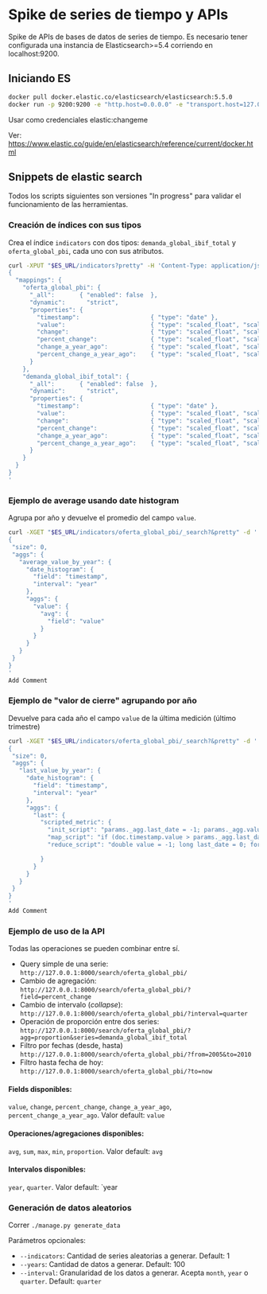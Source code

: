 # Spike de series de tiempo y APIs

Spike de APIs de bases de datos de series de tiempo.
Es necesario tener configurada una instancia de Elasticsearch>=5.4 corriendo en localhost:9200.

## Iniciando ES

```bash
docker pull docker.elastic.co/elasticsearch/elasticsearch:5.5.0
docker run -p 9200:9200 -e "http.host=0.0.0.0" -e "transport.host=127.0.0.1" docker.elastic.co/elasticsearch/elasticsearch:5.5.0
```

Usar como credenciales elastic:changeme

Ver: https://www.elastic.co/guide/en/elasticsearch/reference/current/docker.html

## Snippets de elastic search

Todos los scripts siguientes son versiones "In progress" para validar el funcionamiento de las herramientas.

### Creación de índices con sus tipos

Crea el índice `indicators` con dos tipos: `demanda_global_ibif_total` y `oferta_global_pbi`, cada uno con sus atributos.

```bash
curl -XPUT "$ES_URL/indicators?pretty" -H 'Content-Type: application/json' -d'
{
  "mappings": {
    "oferta_global_pbi": {
      "_all":       { "enabled": false  },
      "dynamic":      "strict",
      "properties": {
        "timestamp":                    { "type": "date" },
        "value":                        { "type": "scaled_float", "scaling_factor": 10000000 },
        "change":                       { "type": "scaled_float", "scaling_factor": 10000000 },
        "percent_change":               { "type": "scaled_float", "scaling_factor": 10000000 },
        "change_a_year_ago":            { "type": "scaled_float", "scaling_factor": 10000000 },
        "percent_change_a_year_ago":    { "type": "scaled_float", "scaling_factor": 10000000 }
      }
    },
    "demanda_global_ibif_total": {
      "_all":       { "enabled": false  },
      "dynamic":      "strict",
      "properties": {
        "timestamp":                    { "type": "date" },
        "value":                        { "type": "scaled_float", "scaling_factor": 10000000 },
        "change":                       { "type": "scaled_float", "scaling_factor": 10000000 },
        "percent_change":               { "type": "scaled_float", "scaling_factor": 10000000 },
        "change_a_year_ago":            { "type": "scaled_float", "scaling_factor": 10000000 },
        "percent_change_a_year_ago":    { "type": "scaled_float", "scaling_factor": 10000000 }
      }
    }
  }
}
'
```

### Ejemplo de average usando date histogram

Agrupa por año y devuelve el promedio del campo `value`.

```bash
curl -XGET "$ES_URL/indicators/oferta_global_pbi/_search?&pretty" -d '
{
 "size": 0,
 "aggs": {
   "average_value_by_year": {
     "date_histogram": {
       "field": "timestamp",
       "interval": "year"
     },
     "aggs": {
       "value": {
         "avg": {
           "field": "value"
         }
       }
     }
   }
 }
}
'
Add Comment
```

### Ejemplo de "valor de cierre" agrupando por año

Devuelve para cada año el campo `value` de la última medición (último trimestre)

```bash
curl -XGET "$ES_URL/indicators/oferta_global_pbi/_search?&pretty" -d '
{
 "size": 0,
 "aggs": {
   "last_value_by_year": {
     "date_histogram": {
       "field": "timestamp",
       "interval": "year"
     },
     "aggs": {
       "last": {
         "scripted_metric": {
           "init_script": "params._agg.last_date = -1; params._agg.value = 0;",
           "map_script": "if (doc.timestamp.value > params._agg.last_date) { params._agg.last_date = doc.timestamp.value; params._agg.value = doc.value.value; }",
           "reduce_script": "double value = -1; long last_date = 0; for (a in params._aggs) { if (a != null && a.last_date > last_date) { value = a.value; last_date = a.last_date; } } return value"

         }
       }
     }
   }
 }
}
'
Add Comment
```


### Ejemplo de uso de la API
Todas las operaciones se pueden combinar entre sí.
- Query simple de una serie:
`http://127.0.0.1:8000/search/oferta_global_pbi/`
- Cambio de agregación:
`http://127.0.0.1:8000/search/oferta_global_pbi/?field=percent_change`
- Cambio de intervalo (_collapse_):
`http://127.0.0.1:8000/search/oferta_global_pbi/?interval=quarter`
- Operación de proporción entre dos series:
`http://127.0.0.1:8000/search/oferta_global_pbi/?agg=proportion&series=demanda_global_ibif_total`
- Filtro por fechas (desde, hasta)
`http://127.0.0.1:8000/search/oferta_global_pbi/?from=2005&to=2010`
- Filtro hasta fecha de hoy:
`http://127.0.0.1:8000/search/oferta_global_pbi/?to=now`

#### Fields disponibles:
`value`, `change`, `percent_change`, `change_a_year_ago`, `percent_change_a_year_ago`. Valor default: `value`

#### Operaciones/agregaciones disponibles:
`avg`, `sum`, `max`, `min`, `proportion`. Valor default: `avg`

#### Intervalos disponibles:
`year`, `quarter`. Valor default: `year

### Generación de datos aleatorios
Correr `./manage.py generate_data`

Parámetros opcionales: 
- `--indicators`: Cantidad de series aleatorias a generar. Default: 1
- `--years`: Cantidad de datos a generar. Default: 100 
- `--interval`: Granularidad de los datos a generar. Acepta `month`, `year` o `quarter`. Default: `quarter`
